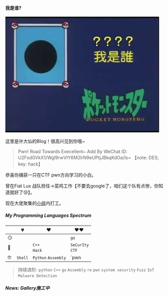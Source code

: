 #### 我是谁? 

![whoami](/img/woami.jpg)

这里是许大仙的Blog！很高兴见到你哦~

> Pwn! Road Towards Execellent~
> Add By WeChat ID: U2FsdGVkX1/Wgl9rwVIY6M2lrN9eUPtjJBkqKdOa/Is=
> 【note: DES; key: hack】


恭喜你捕获一只在CTF pwn方向学习的小白。

曾在Fiat Lux 战队担任->菜鸡工作【不要去google了，咱们这个队有点惨，你知道就好了:cry:】。

现在大佬聚集的[小组](http://www.wingtecher.com/person)内打工。

##### My Programming Languages Spectrum

|      | 💔️       | ❤️ ️                  | ❤️❤️ ️                  |
| :--- | ------- | ------------------- | -------------------- |
| 😏    |         |                     | `go`                 |
| 🧐    |         | `C++`  <br> `Hack`  | `SeCurIty`<br> `CTF` |
| 🤓    | `Shell` | `Python` `Assembly` | `pwn | re`           |

> 持续进阶: `python` `C++` `go`  `Assembly` `re` `pwn` `system security` `Fuzz` `IoT` `Malware Detection`


##### News: Gallery施工中